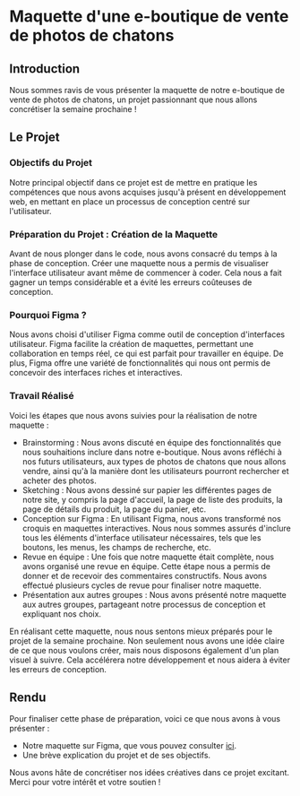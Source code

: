 # Maquette d'une e-boutique de vente de photos de chatons

## Introduction

Nous sommes ravis de vous présenter la maquette de notre e-boutique de vente de photos de chatons, un projet passionnant que nous allons concrétiser la semaine prochaine !

## Le Projet

### Objectifs du Projet

Notre principal objectif dans ce projet est de mettre en pratique les compétences que nous avons acquises jusqu'à présent en développement web, en mettant en place un processus de conception centré sur l'utilisateur.

### Préparation du Projet : Création de la Maquette

Avant de nous plonger dans le code, nous avons consacré du temps à la phase de conception.
Créer une maquette nous a permis de visualiser l'interface utilisateur avant même de commencer à coder. Cela nous a fait gagner un temps considérable et a évité les erreurs coûteuses de conception.

### Pourquoi Figma ?

Nous avons choisi d'utiliser Figma comme outil de conception d'interfaces utilisateur.
Figma facilite la création de maquettes, permettant une collaboration en temps réel, ce qui est parfait pour travailler en équipe.
De plus, Figma offre une variété de fonctionnalités qui nous ont permis de concevoir des interfaces riches et interactives.

### Travail Réalisé

Voici les étapes que nous avons suivies pour la réalisation de notre maquette :

- Brainstorming : Nous avons discuté en équipe des fonctionnalités que nous souhaitions inclure dans notre e-boutique. Nous avons réfléchi à nos futurs utilisateurs, aux types de photos de chatons que nous allons vendre, ainsi qu'à la manière dont les utilisateurs pourront rechercher et acheter des photos.
- Sketching : Nous avons dessiné sur papier les différentes pages de notre site, y compris la page d'accueil, la page de liste des produits, la page de détails du produit, la page du panier, etc.
- Conception sur Figma : En utilisant Figma, nous avons transformé nos croquis en maquettes interactives. Nous nous sommes assurés d'inclure tous les éléments d'interface utilisateur nécessaires, tels que les boutons, les menus, les champs de recherche, etc.
- Revue en équipe : Une fois que notre maquette était complète, nous avons organisé une revue en équipe. Cette étape nous a permis de donner et de recevoir des commentaires constructifs. Nous avons effectué plusieurs cycles de revue pour finaliser notre maquette.
- Présentation aux autres groupes : Nous avons présenté notre maquette aux autres groupes, partageant notre processus de conception et expliquant nos choix.

En réalisant cette maquette, nous nous sentons mieux préparés pour le projet de la semaine prochaine. Non seulement nous avons une idée claire de ce que nous voulons créer, mais nous disposons également d'un plan visuel à suivre. Cela accélérera notre développement et nous aidera à éviter les erreurs de conception.

## Rendu

Pour finaliser cette phase de préparation, voici ce que nous avons à vous présenter :

- Notre maquette sur Figma, que vous pouvez consulter [ici](https://www.figma.com/file/Uh4vufOK2AiXqQi6G777I4/CHATON-PROJECT?type=design&node-id=10%3A13&mode=design&t=1AaO22xbDseTq36N-1).
- Une brève explication du projet et de ses objectifs.

Nous avons hâte de concrétiser nos idées créatives dans ce projet excitant. Merci pour votre intérêt et votre soutien !
